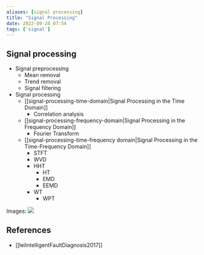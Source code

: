 ```yaml
---
aliases: [signal processing]
title: "Signal Processing"
date: 2022-09-28 07:54
tags: ['signal']
---
```


## Signal processing
- Signal preprocessing
  - Mean removal
  - Trend removal
  - Signal filtering
- Signal processing
  - [[signal-processing-time-domain|Signal Processing in the Time Domain]]
    - Correlation analysis
  - [[signal-processing-frequency-domain|Signal Processing in the Frequency Domain]]
    - Fourier Transform
  - [[signal-processing-time-frequency domain|Signal Processing in the Time-Frequency Domain]]
    - STFT
    - WVD
    - HHT
      - HT
      - EMD
      - EEMD
    - WT
      - WPT

Images:
![](https://i.imgur.com/UylONmU.png)

## References 
- [[leiIntelligentFaultDiagnosis2017]]